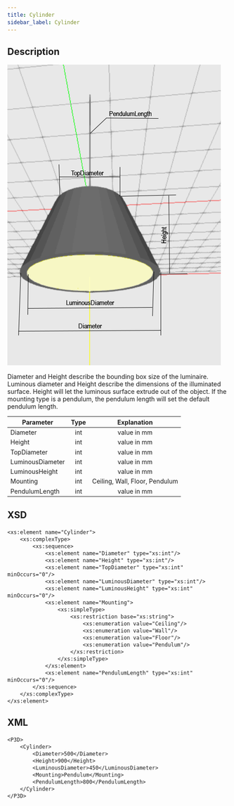 ```yaml
---
title: Cylinder
sidebar_label: Cylinder
---
```


## Description

![Cylinder](./doc_images/Cylinder.PNG) 

Diameter and Height describe the bounding box size of the luminaire.
Luminous diameter and Height describe the dimensions of the illuminated surface. Height will let the luminous surface extrude out of the object.
If the mounting type is a pendulum, the pendulum length will set the default pendulum length.

| Parameter| Type | Explanation |
|----------|:--:|:-:|
| Diameter | int |  value in mm  |
| Height | int |value in mm|
| TopDiameter | int | value in mm |
| LuminousDiameter | int |  value in mm |
| LuminousHeight | int | value in mm |
| Mounting | int | Ceiling, Wall, Floor, Pendulum |
| PendulumLength | int | value in mm |

## XSD
    <xs:element name="Cylinder">
		<xs:complexType>
			<xs:sequence>
				<xs:element name="Diameter" type="xs:int"/>
				<xs:element name="Height" type="xs:int"/>
				<xs:element name="TopDiameter" type="xs:int" minOccurs="0"/>
				<xs:element name="LuminousDiameter" type="xs:int"/>
				<xs:element name="LuminousHeight" type="xs:int" minOccurs="0"/>
				<xs:element name="Mounting">
					<xs:simpleType>
						<xs:restriction base="xs:string">
							<xs:enumeration value="Ceiling"/>
							<xs:enumeration value="Wall"/>
							<xs:enumeration value="Floor"/>
							<xs:enumeration value="Pendulum"/>
						</xs:restriction>
					</xs:simpleType>
				</xs:element>
				<xs:element name="PendulumLength" type="xs:int" minOccurs="0"/>
			</xs:sequence>
		</xs:complexType>
	</xs:element>

## XML
	<P3D>
		<Cylinder>
			<Diameter>500</Diameter>
			<Height>900</Height>
			<LuminousDiameter>450</LuminousDiameter>
			<Mounting>Pendulum</Mounting>
			<PendulumLength>800</PendulumLength>
		</Cylinder>
	</P3D>